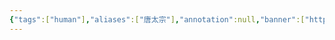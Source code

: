 ```yaml
---
{"tags":["human"],"aliases":["唐太宗"],"annotation":null,"banner":["https://x0.ifengimg.com/res/2020/D9A7855EA3D7D063FD82727AF97536EF0BB21703_size46_w600_h443.jpeg"],"banner_y":0.233,"banner_lock":true,"dg-publish":true,"permalink":"/human/李世民/","dgPassFrontmatter":true}
---
```


